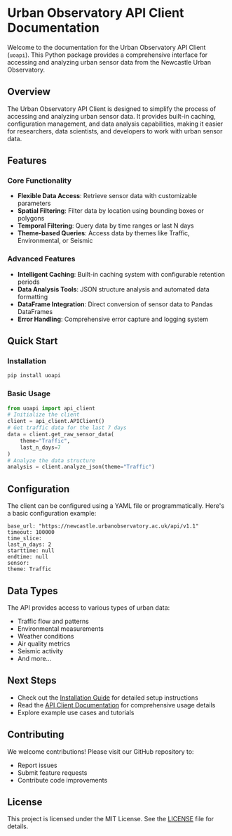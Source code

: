 # Urban Observatory API Client Documentation

Welcome to the documentation for the Urban Observatory API Client (`uoapi`). This Python package provides a comprehensive interface for accessing and analyzing urban sensor data from the Newcastle Urban Observatory.

## Overview

The Urban Observatory API Client is designed to simplify the process of accessing and analyzing urban sensor data. It provides built-in caching, configuration management, and data analysis capabilities, making it easier for researchers, data scientists, and developers to work with urban sensor data.

## Features

### Core Functionality
- **Flexible Data Access**: Retrieve sensor data with customizable parameters
- **Spatial Filtering**: Filter data by location using bounding boxes or polygons
- **Temporal Filtering**: Query data by time ranges or last N days
- **Theme-based Queries**: Access data by themes like Traffic, Environmental, or Seismic

### Advanced Features
- **Intelligent Caching**: Built-in caching system with configurable retention periods
- **Data Analysis Tools**: JSON structure analysis and automated data formatting
- **DataFrame Integration**: Direct conversion of sensor data to Pandas DataFrames
- **Error Handling**: Comprehensive error capture and logging system

## Quick Start

### Installation

```bash
pip install uoapi
```

### Basic Usage
```python
from uoapi import api_client
# Initialize the client
client = api_client.APIClient()
# Get traffic data for the last 7 days
data = client.get_raw_sensor_data(
    theme="Traffic",
    last_n_days=7
)
# Analyze the data structure
analysis = client.analyze_json(theme="Traffic")
```

## Configuration

The client can be configured using a YAML file or programmatically. Here's a basic configuration example:

```
base_url: "https://newcastle.urbanobservatory.ac.uk/api/v1.1"
timeout: 100000
time_slice:
last_n_days: 2
starttime: null
endtime: null
sensor:
theme: Traffic
```

## Data Types

The API provides access to various types of urban data:
- Traffic flow and patterns
- Environmental measurements
- Weather conditions
- Air quality metrics
- Seismic activity
- And more...

## Next Steps

- Check out the [Installation Guide](installation.md) for detailed setup instructions
- Read the [API Client Documentation](client.md) for comprehensive usage details
- Explore example use cases and tutorials

## Contributing

We welcome contributions! Please visit our GitHub repository to:
- Report issues
- Submit feature requests
- Contribute code improvements

## License

This project is licensed under the MIT License. See the [LICENSE](https://github.com/carrowmw/uoapi/blob/main/LICENSE) file for details.